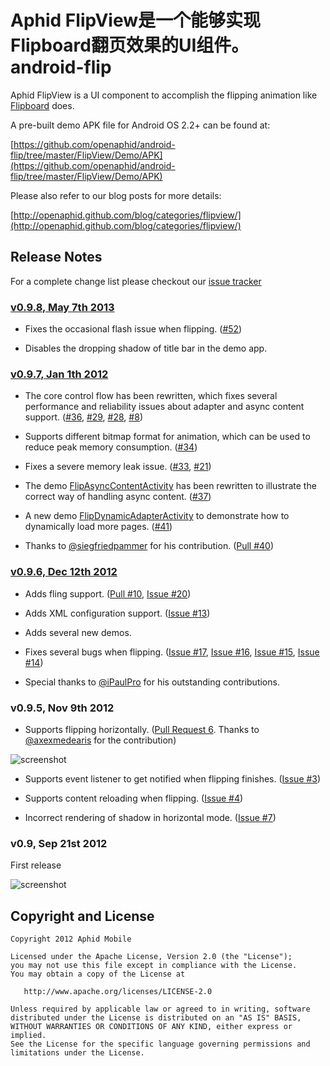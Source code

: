 
Aphid FlipView是一个能够实现Flipboard翻页效果的UI组件。
android-flip
============

Aphid FlipView is a UI component to accomplish the flipping animation like [Flipboard](http://www.flipboard.com) does.

A pre-built demo APK file for Android OS 2.2+ can be found at:

[https://github.com/openaphid/android-flip/tree/master/FlipView/Demo/APK](https://github.com/openaphid/android-flip/tree/master/FlipView/Demo/APK)

Please also refer to our blog posts for more details:

[http://openaphid.github.com/blog/categories/flipview/](http://openaphid.github.com/blog/categories/flipview/)

## Release Notes

For a complete change list please checkout our [issue tracker](https://github.com/openaphid/android-flip/issues/milestones?state=closed)

### [v0.9.8, May 7th 2013](https://github.com/openaphid/android-flip/issues?milestone=4&state=closed)

- Fixes the occasional flash issue when flipping. ([#52](https://github.com/openaphid/android-flip/issues/52))

- Disables the dropping shadow of title bar in the demo app.

### [v0.9.7, Jan 1th 2012](https://github.com/openaphid/android-flip/issues?milestone=3&state=closed)

- The core control flow has been rewritten, which fixes several performance and reliability issues about adapter and async content support. ([#36](https://github.com/openaphid/android-flip/issues/36), [#29](https://github.com/openaphid/android-flip/issues/29), [#28](https://github.com/openaphid/android-flip/issues/28), [#8](https://github.com/openaphid/android-flip/issues/8))

- Supports different bitmap format for animation, which can be used to reduce peak memory consumption. ([#34](https://github.com/openaphid/android-flip/issues/34))

- Fixes a severe memory leak issue. ([#33](https://github.com/openaphid/android-flip/issues/33), [#21](https://github.com/openaphid/android-flip/issues/21))

- The demo [FlipAsyncContentActivity](https://github.com/openaphid/android-flip/blob/master/FlipView/Demo/src/com/aphidmobile/flip/demo/FlipAsyncContentActivity.java) has been rewritten to illustrate the correct way of handling async content. ([#37](https://github.com/openaphid/android-flip/issues/37))

- A new demo [FlipDynamicAdapterActivity](https://github.com/openaphid/android-flip/blob/master/FlipView/Demo/src/com/aphidmobile/flip/demo/FlipDynamicAdapterActivity.java) to demonstrate how to dynamically load more pages. ([#41](https://github.com/openaphid/android-flip/issues/41))

- Thanks to [@siegfriedpammer](https://github.com/siegfriedpammer) for his contribution. ([Pull #40](https://github.com/openaphid/android-flip/pull/40))

### [v0.9.6, Dec 12th 2012](https://github.com/openaphid/android-flip/issues?milestone=1&state=closed)

- Adds fling support. ([Pull #10](https://github.com/openaphid/android-flip/pull/10), [Issue #20](https://github.com/openaphid/android-flip/issues/20))

- Adds XML configuration support. ([Issue #13](https://github.com/openaphid/android-flip/issues/13))

- Adds several new demos.

- Fixes several bugs when flipping. ([Issue #17](https://github.com/openaphid/android-flip/issues/17), [Issue #16](https://github.com/openaphid/android-flip/issues/16), [Issue #15](https://github.com/openaphid/android-flip/issues/15), [Issue #14](https://github.com/openaphid/android-flip/issues/14))

- Special thanks to [@iPaulPro](https://github.com/iPaulPro) for his outstanding contributions.

### v0.9.5, Nov 9th 2012

- Supports flipping horizontally. ([Pull Request 6](https://github.com/openaphid/android-flip/pull/6). Thanks to [@axexmedearis](https://github.com/alexmedearis) for the contribution)

![screenshot](http://openaphid.github.com/images/flipview-horizontal-demo.gif "Screenshot of Aphid FlipView v0.9.5")

- Supports event listener to get notified when flipping finishes. ([Issue #3](https://github.com/openaphid/android-flip/issues/3))

- Supports content reloading when flipping. ([Issue #4](https://github.com/openaphid/android-flip/issues/3))

- Incorrect rendering of shadow in horizontal mode. ([Issue #7](https://github.com/openaphid/android-flip/issues/7))

### v0.9, Sep 21st 2012
First release

![screenshot](http://openaphid.github.com/images/flipview-demo.gif "Screenshot of Aphid FlipView v0.9")

## Copyright and License

```
Copyright 2012 Aphid Mobile

Licensed under the Apache License, Version 2.0 (the "License");
you may not use this file except in compliance with the License.
You may obtain a copy of the License at
 
   http://www.apache.org/licenses/LICENSE-2.0

Unless required by applicable law or agreed to in writing, software
distributed under the License is distributed on an "AS IS" BASIS,
WITHOUT WARRANTIES OR CONDITIONS OF ANY KIND, either express or implied.
See the License for the specific language governing permissions and
limitations under the License.
````
